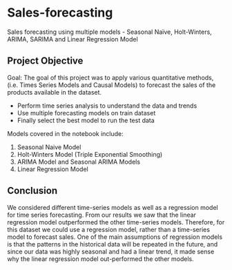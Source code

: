 # Sales-forecasting
Sales forecasting using multiple models - Seasonal Naïve, Holt-Winters, ARIMA, SARIMA and Linear Regression Model

## Project Objective
Goal: The goal of this project was to apply various quantitative methods, (i.e. Times Series Models and Causal Models) to forecast the sales of the products available in the dataset.

- Perform time series analysis to understand the data and trends
- Use multiple forecasting models on train dataset
- Finally select the best model to run the test data

Models covered in the notebook include:
1. Seasonal Naive Model
2. Holt-Winters Model (Triple Exponential Smoothing)
3. ARIMA Model and Seasonal ARIMA Models
4. Linear Regression Model

## Conclusion
We considered different time-series models as well as a regression model for time series forecasting. From our results we saw that the linear regression model outperformed the other time-series models. Therefore, for this dataset we could use a regression model, rather than a time-series model to forecast sales. One of the main assumptions of regression models is that the patterns in the historical data will be repeated in the future, and since our data was highly seasonal and had a linear trend, it made sense why the linear regression model out-performed the other models.
